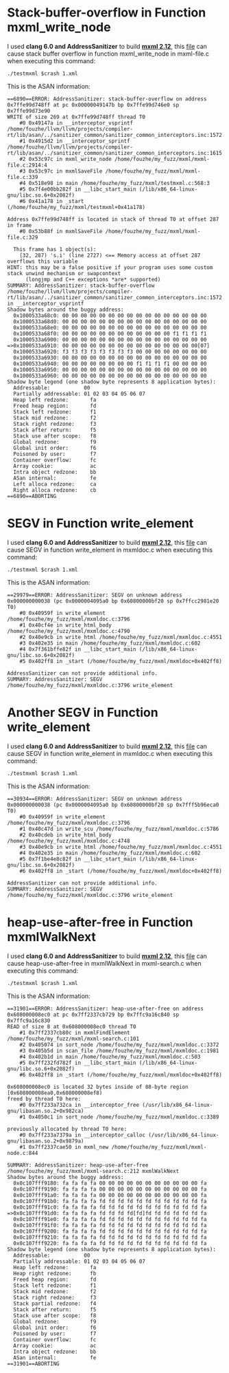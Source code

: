 # Stack-buffer-overflow in Function mxml_write_node

I used **clang 6.0 and AddressSanitizer**  to build **[mxml 2.12](https://github.com/michaelrsweet/mxml)**, this [file](https://github.com/fouzhe/security/blob/master/mxml/Stack-buffer-overflow-mxml_write_node) can cause stack buffer overflow in function mxml_write_node in mxml-file.c when executing this command:

```shell
./testmxml $crash 1.xml
```

This is the ASAN information:

```shell
==6890==ERROR: AddressSanitizer: stack-buffer-overflow on address 0x7ffe99d748ff at pc 0x00000049147b bp 0x7ffe99d746e0 sp 0x7ffe99d73e90
WRITE of size 269 at 0x7ffe99d748ff thread T0
    #0 0x49147a in __interceptor_vsprintf /home/fouzhe/llvm/llvm/projects/compiler-rt/lib/asan/../sanitizer_common/sanitizer_common_interceptors.inc:1572
    #1 0x4915d2 in __interceptor_sprintf /home/fouzhe/llvm/llvm/projects/compiler-rt/lib/asan/../sanitizer_common/sanitizer_common_interceptors.inc:1615
    #2 0x53c97c in mxml_write_node /home/fouzhe/my_fuzz/mxml/mxml-file.c:2914:4
    #3 0x53c97c in mxmlSaveFile /home/fouzhe/my_fuzz/mxml/mxml-file.c:339
    #4 0x518e98 in main /home/fouzhe/my_fuzz/mxml/testmxml.c:568:3
    #5 0x7f4e00bb282f in __libc_start_main (/lib/x86_64-linux-gnu/libc.so.6+0x2082f)
    #6 0x41a178 in _start (/home/fouzhe/my_fuzz/mxml/testmxml+0x41a178)

Address 0x7ffe99d748ff is located in stack of thread T0 at offset 287 in frame
    #0 0x53b88f in mxmlSaveFile /home/fouzhe/my_fuzz/mxml/mxml-file.c:329

  This frame has 1 object(s):
    [32, 287) 's.i' (line 2727) <== Memory access at offset 287 overflows this variable
HINT: this may be a false positive if your program uses some custom stack unwind mechanism or swapcontext
      (longjmp and C++ exceptions *are* supported)
SUMMARY: AddressSanitizer: stack-buffer-overflow /home/fouzhe/llvm/llvm/projects/compiler-rt/lib/asan/../sanitizer_common/sanitizer_common_interceptors.inc:1572 in __interceptor_vsprintf
Shadow bytes around the buggy address:
  0x1000533a68c0: 00 00 00 00 00 00 00 00 00 00 00 00 00 00 00 00
  0x1000533a68d0: 00 00 00 00 00 00 00 00 00 00 00 00 00 00 00 00
  0x1000533a68e0: 00 00 00 00 00 00 00 00 00 00 00 00 00 00 00 00
  0x1000533a68f0: 00 00 00 00 00 00 00 00 00 00 00 00 f1 f1 f1 f1
  0x1000533a6900: 00 00 00 00 00 00 00 00 00 00 00 00 00 00 00 00
=>0x1000533a6910: 00 00 00 00 00 00 00 00 00 00 00 00 00 00 00[07]
  0x1000533a6920: f3 f3 f3 f3 f3 f3 f3 f3 00 00 00 00 00 00 00 00
  0x1000533a6930: 00 00 00 00 00 00 00 00 00 00 00 00 00 00 00 00
  0x1000533a6940: 00 00 00 00 00 00 00 00 f1 f1 f1 f1 00 00 00 00
  0x1000533a6950: 00 00 00 00 00 00 00 00 00 00 00 00 00 00 00 00
  0x1000533a6960: 00 00 00 00 00 00 00 00 00 00 00 00 00 00 00 00
Shadow byte legend (one shadow byte represents 8 application bytes):
  Addressable:           00
  Partially addressable: 01 02 03 04 05 06 07
  Heap left redzone:       fa
  Freed heap region:       fd
  Stack left redzone:      f1
  Stack mid redzone:       f2
  Stack right redzone:     f3
  Stack after return:      f5
  Stack use after scope:   f8
  Global redzone:          f9
  Global init order:       f6
  Poisoned by user:        f7
  Container overflow:      fc
  Array cookie:            ac
  Intra object redzone:    bb
  ASan internal:           fe
  Left alloca redzone:     ca
  Right alloca redzone:    cb
==6890==ABORTING
```



# SEGV in Function write_element

I used **clang 6.0 and AddressSanitizer**  to build **[mxml 2.12](https://github.com/michaelrsweet/mxml)**, this [file](https://github.com/fouzhe/security/blob/master/mxml/SEGV_write_element) can cause SEGV in function write_element in mxmldoc.c when executing this command:

```shell
./testmxml $crash 1.xml
```

This is the ASAN information:

```shell
==29979==ERROR: AddressSanitizer: SEGV on unknown address 0x000000000038 (pc 0x0000004095a0 bp 0x60800000bf20 sp 0x7ffcc2981e20 T0)
    #0 0x40959f in write_element /home/fouzhe/my_fuzz/mxml/mxmldoc.c:3796
    #1 0x40cf4e in write_html_body /home/fouzhe/my_fuzz/mxml/mxmldoc.c:4790
    #2 0x40e9cb in write_html /home/fouzhe/my_fuzz/mxml/mxmldoc.c:4551
    #3 0x402e35 in main /home/fouzhe/my_fuzz/mxml/mxmldoc.c:602
    #4 0x7f361bffe82f in __libc_start_main (/lib/x86_64-linux-gnu/libc.so.6+0x2082f)
    #5 0x402ff8 in _start (/home/fouzhe/my_fuzz/mxml/mxmldoc+0x402ff8)

AddressSanitizer can not provide additional info.
SUMMARY: AddressSanitizer: SEGV /home/fouzhe/my_fuzz/mxml/mxmldoc.c:3796 write_element
```



# Another SEGV in Function write_element

I used **clang 6.0 and AddressSanitizer**  to build **[mxml 2.12](https://github.com/michaelrsweet/mxml)**, this [file](https://github.com/fouzhe/security/blob/master/mxml/SEGV_write_element_2) can cause SEGV in function write_element in mxmldoc.c when executing this command:

```shell
./testmxml $crash 1.xml
```

This is the ASAN information:

```shell
==30934==ERROR: AddressSanitizer: SEGV on unknown address 0x000000000038 (pc 0x0000004095a0 bp 0x60800000bf20 sp 0x7fff5b96eca0 T0)
    #0 0x40959f in write_element /home/fouzhe/my_fuzz/mxml/mxmldoc.c:3796
    #1 0x40c47d in write_scu /home/fouzhe/my_fuzz/mxml/mxmldoc.c:5786
    #2 0x40cdeb in write_html_body /home/fouzhe/my_fuzz/mxml/mxmldoc.c:4748
    #3 0x40e9cb in write_html /home/fouzhe/my_fuzz/mxml/mxmldoc.c:4551
    #4 0x402e35 in main /home/fouzhe/my_fuzz/mxml/mxmldoc.c:602
    #5 0x7f1be4e8c82f in __libc_start_main (/lib/x86_64-linux-gnu/libc.so.6+0x2082f)
    #6 0x402ff8 in _start (/home/fouzhe/my_fuzz/mxml/mxmldoc+0x402ff8)

AddressSanitizer can not provide additional info.
SUMMARY: AddressSanitizer: SEGV /home/fouzhe/my_fuzz/mxml/mxmldoc.c:3796 write_element
```





# heap-use-after-free in Function mxmlWalkNext

I used **clang 6.0 and AddressSanitizer**  to build **[mxml 2.12](https://github.com/michaelrsweet/mxml)**, this [file](https://github.com/fouzhe/security/blob/master/mxml/heap-use-after-free_mxmlWalkNext) can cause heap-use-after-free in mxmlWalkNext in mxml-search.c when executing this command:

```shell
./testmxml $crash 1.xml
```

This is the ASAN information:

```shell
==31901==ERROR: AddressSanitizer: heap-use-after-free on address 0x608000008ec0 at pc 0x7ff2337cb729 bp 0x7ffc9a16c840 sp 0x7ffc9a16c830
READ of size 8 at 0x608000008ec0 thread T0
    #1 0x7ff2337cb80c in mxmlFindElement /home/fouzhe/my_fuzz/mxml/mxml-search.c:101
    #2 0x405074 in sort_node /home/fouzhe/my_fuzz/mxml/mxmldoc.c:3372
    #3 0x405b5d in scan_file /home/fouzhe/my_fuzz/mxml/mxmldoc.c:1981
    #4 0x402b1d in main /home/fouzhe/my_fuzz/mxml/mxmldoc.c:503
    #5 0x7ff232fd782f in __libc_start_main (/lib/x86_64-linux-gnu/libc.so.6+0x2082f)
    #6 0x402ff8 in _start (/home/fouzhe/my_fuzz/mxml/mxmldoc+0x402ff8)

0x608000008ec0 is located 32 bytes inside of 88-byte region [0x608000008ea0,0x608000008ef8)
freed by thread T0 here:
    #0 0x7ff233a732ca in __interceptor_free (/usr/lib/x86_64-linux-gnu/libasan.so.2+0x982ca)
    #1 0x4050c1 in sort_node /home/fouzhe/my_fuzz/mxml/mxmldoc.c:3389

previously allocated by thread T0 here:
    #0 0x7ff233a7379a in __interceptor_calloc (/usr/lib/x86_64-linux-gnu/libasan.so.2+0x9879a)
    #1 0x7ff2337cae50 in mxml_new /home/fouzhe/my_fuzz/mxml/mxml-node.c:844

SUMMARY: AddressSanitizer: heap-use-after-free /home/fouzhe/my_fuzz/mxml/mxml-search.c:212 mxmlWalkNext
Shadow bytes around the buggy address:
  0x0c107fff9180: fa fa fa fa 00 00 00 00 00 00 00 00 00 00 00 fa
  0x0c107fff9190: fa fa fa fa 00 00 00 00 00 00 00 00 00 00 00 fa
  0x0c107fff91a0: fa fa fa fa 00 00 00 00 00 00 00 00 00 00 00 fa
  0x0c107fff91b0: fa fa fa fa fd fd fd fd fd fd fd fd fd fd fd fa
  0x0c107fff91c0: fa fa fa fa fd fd fd fd fd fd fd fd fd fd fd fa
=>0x0c107fff91d0: fa fa fa fa fd fd fd fd[fd]fd fd fd fd fd fd fa
  0x0c107fff91e0: fa fa fa fa fd fd fd fd fd fd fd fd fd fd fd fa
  0x0c107fff91f0: fa fa fa fa fd fd fd fd fd fd fd fd fd fd fd fa
  0x0c107fff9200: fa fa fa fa fd fd fd fd fd fd fd fd fd fd fd fa
  0x0c107fff9210: fa fa fa fa fd fd fd fd fd fd fd fd fd fd fd fa
  0x0c107fff9220: fa fa fa fa fd fd fd fd fd fd fd fd fd fd fd fa
Shadow byte legend (one shadow byte represents 8 application bytes):
  Addressable:           00
  Partially addressable: 01 02 03 04 05 06 07
  Heap left redzone:       fa
  Heap right redzone:      fb
  Freed heap region:       fd
  Stack left redzone:      f1
  Stack mid redzone:       f2
  Stack right redzone:     f3
  Stack partial redzone:   f4
  Stack after return:      f5
  Stack use after scope:   f8
  Global redzone:          f9
  Global init order:       f6
  Poisoned by user:        f7
  Container overflow:      fc
  Array cookie:            ac
  Intra object redzone:    bb
  ASan internal:           fe
==31901==ABORTING

```



